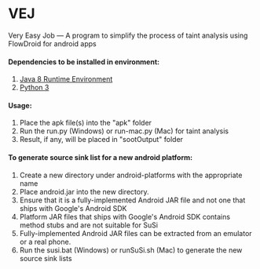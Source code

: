 # VEJ
Very Easy Job — A program to simplify the process of taint analysis using FlowDroid for android apps

#### Dependencies to be installed in environment:

1. [Java 8 Runtime Environment](http://www.oracle.com/technetwork/java/javase/downloads/jre8-downloads-2133155.html)
2. [Python 3](https://www.python.org/download/releases/3.0/#download)

#### Usage:

1. Place the apk file(s) into the "apk" folder
2. Run the run.py (Windows) or run-mac.py (Mac) for taint analysis
3. Result, if any, will be placed in "sootOutput" folder

#### To generate source sink list for a new android platform:
1. Create a new directory under android-platforms with the appropriate name
2. Place android.jar into the new directory.
 1. Ensure that it is a fully-implemented Android JAR file and not one that ships with Google's Android SDK
 2. Platform JAR files that ships with Google's Android SDK contains method stubs and are not suitable for SuSi
 3. Fully-implemented Android JAR files can be extracted from an emulator or a real phone.
3. Run the susi.bat (Windows) or runSuSi.sh (Mac) to generate the new source sink lists